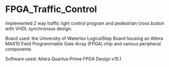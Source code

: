 ﻿# FPGA_Traffic_Control
Implemented 2 way traffic light control program and pedestrian cross button with VHDL synchronous design.

Board used: the University of Waterloo LogicalStep Board housing an Altera MAX10 Field Programmable Gate Array (FPGA) chip and various peripheral components

Software used: Altera Quartus‐Prime FPGA Design v15.1
